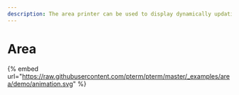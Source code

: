 ```yaml
---
description: The area printer can be used to display dynamically updating live content
---
```


# Area

{% embed url="https://raw.githubusercontent.com/pterm/pterm/master/_examples/area/demo/animation.svg" %}
